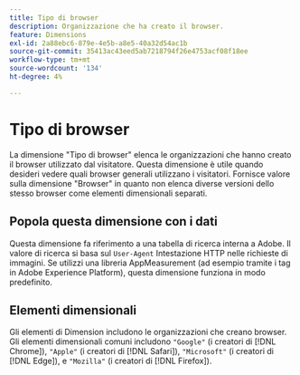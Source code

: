 ```yaml
---
title: Tipo di browser
description: Organizzazione che ha creato il browser.
feature: Dimensions
exl-id: 2a88ebc6-879e-4e5b-a8e5-40a32d54ac1b
source-git-commit: 35413ac43eed5ab7218794f26e4753acf08f18ee
workflow-type: tm+mt
source-wordcount: '134'
ht-degree: 4%

---
```


# Tipo di browser

La dimensione &quot;Tipo di browser&quot; elenca le organizzazioni che hanno creato il browser utilizzato dal visitatore. Questa dimensione è utile quando desideri vedere quali browser generali utilizzano i visitatori. Fornisce valore sulla dimensione &quot;Browser&quot; in quanto non elenca diverse versioni dello stesso browser come elementi dimensionali separati.

## Popola questa dimensione con i dati

Questa dimensione fa riferimento a una tabella di ricerca interna a Adobe. Il valore di ricerca si basa sul `User-Agent` Intestazione HTTP nelle richieste di immagini. Se utilizzi una libreria AppMeasurement (ad esempio tramite i tag in Adobe Experience Platform), questa dimensione funziona in modo predefinito.

## Elementi dimensionali

Gli elementi di Dimension includono le organizzazioni che creano browser. Gli elementi dimensionali comuni includono `"Google"` (i creatori di [!DNL Chrome]), `"Apple"` (i creatori di [!DNL Safari]), `"Microsoft"` (i creatori di [!DNL Edge]), e `"Mozilla"` (i creatori di [!DNL Firefox]).
